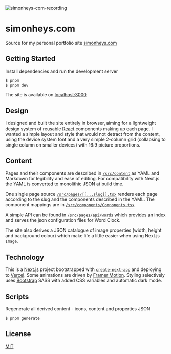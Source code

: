 ![simonheys-com-recording](https://user-images.githubusercontent.com/175607/133434380-80ee4a97-912f-4f5e-a706-512cbca47b72.gif)

# simonheys.com

Source for my personal portfolio site [simonheys.com](https://www.simonheys.com/)

## Getting Started

Install dependencies and run the development server

```
$ pnpm
$ pnpm dev
```

The site is available on [localhost:3000](http://localhost:3000/)

## Design

I designed and built the site entirely in browser, aiming for a lightweight design system of reusable [React](https://reactjs.org/) components making up each page. I wanted a simple layout and style that would not detract from the content, using the device system font and a very simple 2-column grid (collapsing to single column on smaller devices) with 16:9 picture proportions.

## Content

Pages and their components are described in [`/src/content`](/src/content) as YAML and Markdown for legibility and ease of editing. For compatibility with Next.js the YAML is converted to monolithic JSON at build time.

One single page source [`/src/pages/[[...slug]].tsx`](/src/pages/[[...slug]].tsx) renders each page according to the slug and the components described in the YAML. The component mappings are in [`/src/components/Components.tsx`](/src/components/Components.tsx)

A simple API can be found in [`/src/pages/api/words`](/src/pages/api/words) which provides an index and serves the json configuration files for Word Clock.

The site also derives a JSON catalogue of image properties (width, height and background colour) which make life a little easier when using Next.js `Image`.

## Technology

This is a [Next.js](https://nextjs.org/) project bootstrapped with [`create-next-app`](https://github.com/vercel/next.js/tree/canary/packages/create-next-app) and deploying to [Vercel](https://vercel.com/). Some animations are driven by [Framer Motion](https://github.com/framer/motion). Styling selectively uses [Bootstrap](https://getbootstrap.com/) SASS with added CSS variables and automatic dark mode.

## Scripts

Regenerate all derived content - icons, content and properties JSON

```
$ pnpm generate
```

## License

[MIT](LICENSE)
